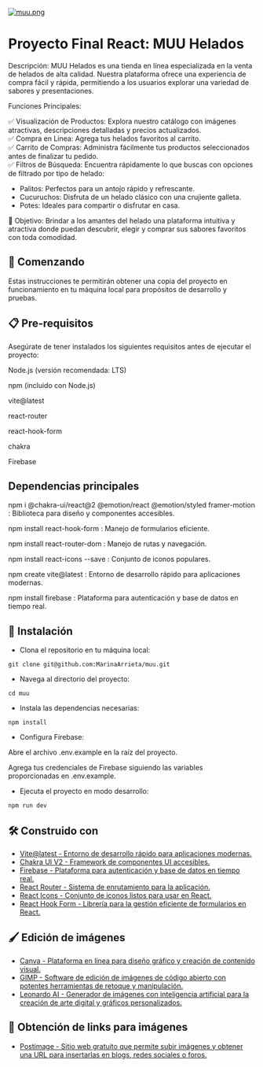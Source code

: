 [![muu.png](https://i.postimg.cc/L8cbxvcG/muu.png)](https://postimg.cc/MnY5T0KY)


# Proyecto Final React: MUU Helados

Descripción:
MUU Helados es una tienda en línea especializada en la venta de helados de alta calidad. Nuestra plataforma ofrece una experiencia de compra fácil y rápida, permitiendo a los usuarios explorar una variedad de sabores y presentaciones.

Funciones Principales:  

✅ Visualización de Productos: Explora nuestro catálogo con imágenes atractivas, descripciones detalladas y precios actualizados.  
✅ Compra en Línea: Agrega tus helados favoritos al carrito.  
✅ Carrito de Compras: Administra fácilmente tus productos seleccionados antes de finalizar tu pedido.  
✅ Filtros de Búsqueda: Encuentra rápidamente lo que buscas con opciones de filtrado por tipo de helado:  

* Palitos: Perfectos para un antojo rápido y refrescante.  
* Cucuruchos: Disfruta de un helado clásico con una crujiente galleta.  
* Potes: Ideales para compartir o disfrutar en casa.  

💪 Objetivo:
Brindar a los amantes del helado una plataforma intuitiva y atractiva donde puedan descubrir, elegir y comprar sus sabores favoritos con toda comodidad.

## 🚀 Comenzando

Estas instrucciones te permitirán obtener una copia del proyecto en funcionamiento en tu máquina local para propósitos de desarrollo y pruebas.

## 📋 Pre-requisitos

Asegúrate de tener instalados los siguientes requisitos antes de ejecutar el proyecto:

Node.js (versión recomendada: LTS)

npm (incluido con Node.js)

vite@latest

react-router

react-hook-form

chakra

Firebase

## Dependencias principales

npm i @chakra-ui/react@2 @emotion/react @emotion/styled framer-motion : Biblioteca para diseño y componentes accesibles.

npm install react-hook-form : Manejo de formularios eficiente.

npm install react-router-dom : Manejo de rutas y navegación.

npm install react-icons --save : Conjunto de iconos populares.

npm create vite@latest : Entorno de desarrollo rápido para aplicaciones modernas.  

npm install firebase : Plataforma para autenticación y base de datos en tiempo real.  


## 🔧 Instalación

* Clona el repositorio en tu máquina local:

```git clone git@github.com:MarinaArrieta/muu.git```


* Navega al directorio del proyecto:

```cd muu```

* Instala las dependencias necesarias:

```npm install```

* Configura Firebase:

Abre el archivo .env.example en la raíz del proyecto.

Agrega tus credenciales de Firebase siguiendo las variables proporcionadas en .env.example.

* Ejecuta el proyecto en modo desarrollo:

```npm run dev```

## 🛠️ Construido con

* [Vite@latest - Entorno de desarrollo rápido para aplicaciones modernas.](https://es.vite.dev/)  
* [Chakra UI V2 - Framework de componentes UI accesibles.](https://www.chakra-ui.com/)  
* [Firebase - Plataforma para autenticación y base de datos en tiempo real.](https://firebase.google.com)  
* [React Router - Sistema de enrutamiento para la aplicación.](https://reactrouter.com/)  
* [React Icons - Conjunto de iconos listos para usar en React.](https://react-icons.github.io/react-icons/)  
* [React Hook Form - Librería para la gestión eficiente de formularios en React.](https://react-hook-form.com/)

## 🖌️ Edición de imágenes

* [Canva - Plataforma en línea para diseño gráfico y creación de contenido visual.](https://www.canva.com/)  
* [GIMP - Software de edición de imágenes de código abierto con potentes herramientas de retoque y manipulación.](https://www.gimp.org/)  
* [Leonardo AI - Generador de imágenes con inteligencia artificial para la creación de arte digital y gráficos personalizados.](https://app.leonardo.ai/)

## 🔗 Obtención de links para imágenes

* [Postimage - Sitio web gratuito que permite subir imágenes y obtener una URL para insertarlas en blogs, redes sociales o foros.](https://postimages.org/)  
